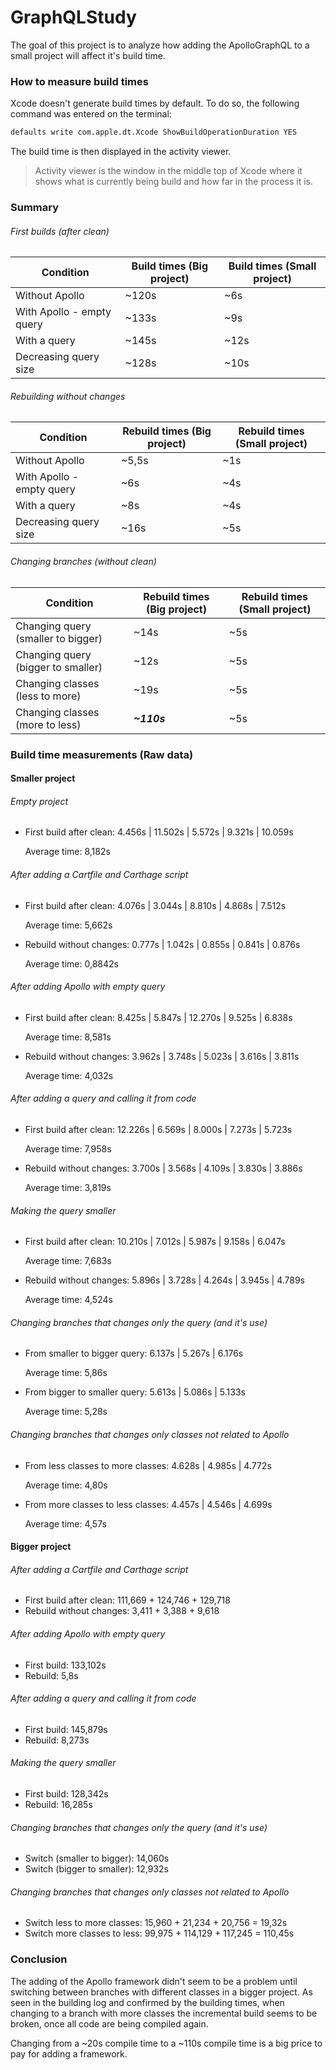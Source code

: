 # GraphQLStudy

The goal of this project is to analyze how adding the ApolloGraphQL to a small project will affect it's build time.

### How to measure build times

Xcode doesn't generate build times by default. To do so, the following command was entered on the terminal:

```sh
defaults write com.apple.dt.Xcode ShowBuildOperationDuration YES
```

The build time is then displayed in the activity viewer.

> Activity viewer is the window in the middle top of Xcode where it shows what is currently being build and how far in the process it is.

### Summary

###### First builds (after clean)

Condition | Build times (Big project) | Build times (Small project)
--------- | ----- | ------
Without Apollo | ~120s | ~6s
With Apollo - empty query | ~133s | ~9s
With a query | ~145s | ~12s
Decreasing query size | ~128s | ~10s

###### Rebuilding without changes

Condition | Rebuild times (Big project) | Rebuild times (Small project)
--------- | ----- | ------
Without Apollo | ~5,5s | ~1s
With Apollo - empty query | ~6s | ~4s
With a query | ~8s | ~4s
Decreasing query size | ~16s | ~5s

###### Changing branches (without clean)

Condition | Rebuild times (Big project) | Rebuild times (Small project)
--------- | ----- | ------
Changing query (smaller to bigger)| ~14s | ~5s
Changing query (bigger to smaller)| ~12s | ~5s
Changing classes (less to more)| ~19s | ~5s
Changing classes (more to less)| **_~110s_** | ~5s

### Build time measurements (Raw data)

#### Smaller project

###### Empty project

- First build after clean: 4.456s | 11.502s | 5.572s | 9.321s | 10.059s

  Average time: 8,182s

###### After adding a Cartfile and Carthage script

- First build after clean:  4.076s | 3.044s | 8.810s | 4.868s | 7.512s

  Average time: 5,662s

- Rebuild without changes: 0.777s | 1.042s | 0.855s | 0.841s | 0.876s

  Average time: 0,8842s

###### After adding Apollo with empty query

- First build after clean: 8.425s | 5.847s | 12.270s | 9.525s | 6.838s

  Average time: 8,581s

- Rebuild without changes: 3.962s | 3.748s | 5.023s   | 3.616s | 3.811s

  Average time: 4,032s

###### After adding a query and calling it from code

- First build after clean: 12.226s | 6.569s | 8.000s | 7.273s | 5.723s

  Average time: 7,958s

- Rebuild without changes: 3.700s | 3.568s | 4.109s | 3.830s | 3.886s

  Average time: 3,819s

###### Making the query smaller

- First build after clean: 10.210s | 7.012s | 5.987s | 9.158s | 6.047s

  Average time: 7,683s

- Rebuild without changes: 5.896s | 3.728s | 4.264s | 3.945s | 4.789s

  Average time: 4,524s

###### Changing branches that changes only the query (and it's use)

- From smaller to bigger query: 6.137s | 5.267s | 6.176s

  Average time: 5,86s

- From bigger to smaller query: 5.613s | 5.086s | 5.133s

  Average time: 5,28s

###### Changing branches that changes only classes not related to Apollo

- From less classes to more classes: 4.628s | 4.985s | 4.772s  

  Average time: 4,80s

- From more classes to less classes: 4.457s | 4.546s | 4.699s

  Average time: 4,57s

#### Bigger project

###### After adding a Cartfile and Carthage script

- First build after clean: 111,669 + 124,746 + 129,718
- Rebuild without changes: 3,411 + 3,388 + 9,618

###### After adding Apollo with empty query

- First build: 133,102s
- Rebuild: 5,8s

###### After adding a query and calling it from code

- First build: 145,879s
- Rebuild: 8,273s

###### Making the query smaller

- First build: 128,342s
- Rebuild: 16,285s

###### Changing branches that changes only the query (and it's use)

- Switch (smaller to bigger): 14,060s
- Switch (bigger to smaller): 12,932s

###### Changing branches that changes only classes not related to Apollo

- Switch less to more classes: 15,960 + 21,234 + 20,756 = 19,32s
- Switch more classes to less: 99,975 + 114,129 + 117,245 = 110,45s

### Conclusion

The adding of the Apollo framework didn't seem to be a problem until switching between branches with different classes in a bigger project.
As seen in the building log and confirmed by the building times, when changing to a branch with more classes the incremental build seems to be broken, once all code are being compiled again.

Changing from a ~20s compile time to a ~110s compile time is a big price to pay for adding a framework.
